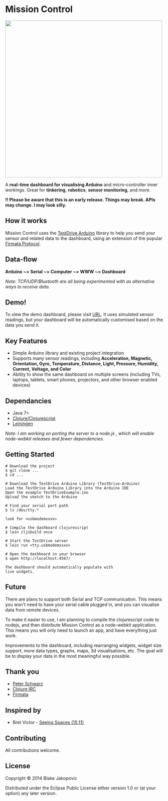 Mission Control
===
<img src="http://upload.wikimedia.org/wikipedia/commons/thumb/3/3b/Mission_control_center.jpg/640px-Mission_control_center.jpg" width="500" />

A **real-time dashboard for visualising Arduino** and micro-controller inner workings. Great for **tinkering**, **robotics**, **sensor monitoring**, and more.

**!! Please be aware that this is an early release. Things may break. APIs may change. I may look silly.**

## How it works 
Mission Control uses the [TestDrive Arduino](#) library to help you send your sensor and related data to the dashboard, using an extension of the popular [Firmata Protocol](http://firmata.org/wiki/Main_Page).

## Data-flow
**Arduino ~> Serial ~> Computer ~> WWW ~> Dashboard**

*Note: TCP/UDP/Bluetooth are all being experimented with as alternative ways to receive data.* 

## Demo!

To view the demo dashboard, please visit [URL](URL). It uses simulated
sensor readings, but your dashboard will be automatically customised based on the data you send it.

## Key Features

* Simple Arduino library and existing project integration
* Supports many sensor readings, including **Acceleration, Magnetic, Orientation, Gyro, Temperature, Distance, Light, Pressure, Humidity, Current, Voltage, and Color**
* Ability to show the same dashboard on multiple screens (including TVs, laptops, tablets, smart phones, projectors, and other browser enabled devices)


## Dependancies

* Java 7+
* [Clojure/Clojurescript](http://clojure.org/)
* [Leiningen](http://leiningen.org/)

*Note: I am working on porting the server to a node.js , which will enable node-webkit releases and fewer dependencies.*

## Getting Started

```
# Download the project
$ git clone ...
$ cd ...

# Download the TestDrive Arduino Library (TestDrive-Arduino)
Load the TestDrive Arduino Library into the Arduino IDE
Open the example TestDriveExample.ino
Upload the sketch to the Arduino

# Find your serial port path
$ ls /dev/tty.*

look for <usbmodemxxxx>

# Compile the dashboard clojurescript
$ lein cljsbuild once

# Start the TestDrive server
$ lein run <tty.usbmodemxxxx>

# Open the dashboard in your browser
$ open http://localhost:4567/

The dashboard should automatically populate with
live widgets.

```

## Future
There are plans to support both Serial and TCP communication. This means you won't need to have your serial cable plugged in, and you can visualise data from remote devices.

To make it easier to use, I am planning to compile the clojurescript code to nodejs, and then distribute Mission Control as a node-webkit application. This means you will only need to launch an app, and have everything just work.

Improvements to the dashboard, including rearranging widgets, widget size support, more data types,  graphs, maps, 3d visualisations, etc. The goal will be to display your data in the most meaningful way possible.

## Thank you
* [Peter Schwarz](https://github.com/peterschwarz/)
* [Clojure IRC](irc://chat.freenode.net/#clojure)
* [Firmata](http://firmata.org/wiki/Main_Page)

## Inspired by
* Bret Victor - [Seeing Spaces (15:11)](http://vimeo.com/97903574)

## Contributing
All contributions welcome.

## License

Copyright © 2014 Blake Jakopovic

Distributed under the Eclipse Public License either version 1.0 or (at
your option) any later version.